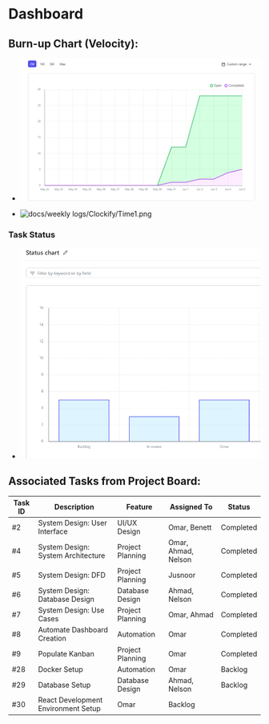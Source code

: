 # Dashboard

## Burn-up Chart (Velocity):
- ![docs/weekly logs/Burn Up Charts/burn up chart 2.png](https://github.com/UBCO-COSC499-Summer-2024/team-1-capstone-gradefalcon/blob/96b826b091ca75a8a5207057b0ea23d87e6a8c70/docs/weekly_logs/BurnUpCharts/BurnUpChart2.png)

- ![docs/weekly logs/Clockify/Time1.png](https://github.com/UBCO-COSC499-Summer-2024/team-1-capstone-gradefalcon/blob/96b826b091ca75a8a5207057b0ea23d87e6a8c70/docs/weekly_logs/Clockify/Time1.png)

### Task Status

- ![docs/weekly logs/Status/Status1.png](https://github.com/UBCO-COSC499-Summer-2024/team-1-capstone-gradefalcon/blob/96b826b091ca75a8a5207057b0ea23d87e6a8c70/docs/weekly_logs/Status/Status1.png)


## Associated Tasks from Project Board:
| Task ID | Description | Feature | Assigned To | Status |
|---------|-------------|---------|-------------|--------|
| #2 | System Design: User Interface | UI/UX Design | Omar, Benett | Completed |
| #4 | System Design: System Architecture | Project Planning | Omar, Ahmad, Nelson | Completed |
| #5 | System Design: DFD | Project Planning | Jusnoor | Completed |
| #6 | System Design: Database Design | Database Design | Ahmad, Nelson | Completed |
| #7 | System Design: Use Cases | Project Planning | Omar, Ahmad | Completed |
| #8 | Automate Dashboard Creation | Automation | Omar | Completed |
| #9 | Populate Kanban | Project Planning | Omar | Completed |
| #28 | Docker Setup | Automation | Omar | Backlog |
| #29 | Database Setup | Database Design | Ahmad, Nelson | Backlog |
| #30 | React Development Environment Setup | Omar | Backlog |
